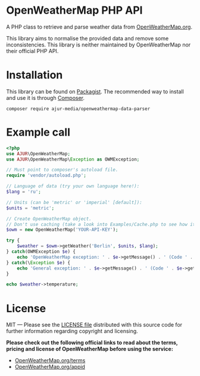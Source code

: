 OpenWeatherMap PHP API
======================

A PHP class to retrieve and parse weather data from [OpenWeatherMap.org](http://www.OpenWeatherMap.org). 

This library aims to normalise the provided data and remove some inconsistencies.
This library is neither maintained by OpenWeatherMap nor their official PHP API.

<!-- 
[![Build Status](https://travis-ci.org/cmfcmf/OpenWeatherMap-PHP-Api.svg?branch=master)](https://travis-ci.org/cmfcmf/OpenWeatherMap-PHP-Api)
[![license](https://img.shields.io/github/license/cmfcmf/OpenWeatherMap-PHP-Api.svg)](https://github.com/cmfcmf/OpenWeatherMap-PHP-Api/blob/master/LICENSE)
[![release](https://img.shields.io/github/release/cmfcmf/OpenWeatherMap-PHP-Api.svg)](https://github.com/cmfcmf/OpenWeatherMap-PHP-Api/releases)
[![codecov](https://codecov.io/gh/cmfcmf/OpenWeatherMap-PHP-Api/branch/master/graph/badge.svg)](https://codecov.io/gh/cmfcmf/OpenWeatherMap-PHP-Api)
[![Scrutinizer Quality Score](https://scrutinizer-ci.com/g/cmfcmf/OpenWeatherMap-PHP-Api/badges/quality-score.png?s=f31ca08aa8896416cf162403d34362f0a5da0966)](https://scrutinizer-ci.com/g/cmfcmf/OpenWeatherMap-PHP-Api/)
<br>
[![SensioLabsInsight](https://insight.sensiolabs.com/projects/0addfb24-e2b4-4feb-848e-86b2078ca104/big.png)](https://insight.sensiolabs.com/projects/0addfb24-e2b4-4feb-848e-86b2078ca104)
-->

Installation
============
This library can be found on [Packagist](https://packagist.org/packages/cmfcmf/openweathermap-php-api).
The recommended way to install and use it is through [Composer](http://getcomposer.org).

    composer require ajur-media/openweathermap-data-parser


Example call
============
```php
<?php
use AJUR\OpenWeatherMap;
use AJUR\OpenWeatherMap\Exception as OWMException;

// Must point to composer's autoload file.
require 'vendor/autoload.php';

// Language of data (try your own language here!):
$lang = 'ru';

// Units (can be 'metric' or 'imperial' [default]):
$units = 'metric';

// Create OpenWeatherMap object. 
// Don't use caching (take a look into Examples/Cache.php to see how it works).
$owm = new OpenWeatherMap('YOUR-API-KEY');

try {
    $weather = $owm->getWeather('Berlin', $units, $lang);
} catch(OWMException $e) {
    echo 'OpenWeatherMap exception: ' . $e->getMessage() . ' (Code ' . $e->getCode() . ').';
} catch(\Exception $e) {
    echo 'General exception: ' . $e->getMessage() . ' (Code ' . $e->getCode() . ').';
}

echo $weather->temperature;
```

<!-- 
For more example code and instructions on how to use this library, please take a look into  the `Docs` folder. 

Make sure to get an API Key from http://home.openweathermap.org/ and put it into `Docs/ApiKey.ini`.
- `CurrentWeather.php` Shows how to receive the current weather.
- `WeatherForecast.php` Shows how to receive weather forecasts.
- `WeatherHistory.php` Shows how to receive weather history.
- `Cache.php` Shows how to implement and use a cache.
-->

License
=======
MIT — Please see the [LICENSE file](https://github.com/Cmfcmf/OpenWeatherMap-PHP-Api/blob/master/LICENSE)
distributed with this source code for further information regarding copyright and licensing.

**Please check out the following official links to read about the terms, pricing 
and license of OpenWeatherMap before using the service:**
- [OpenWeatherMap.org/terms](http://OpenWeatherMap.org/terms)
- [OpenWeatherMap.org/appid](http://OpenWeatherMap.org/appid)

